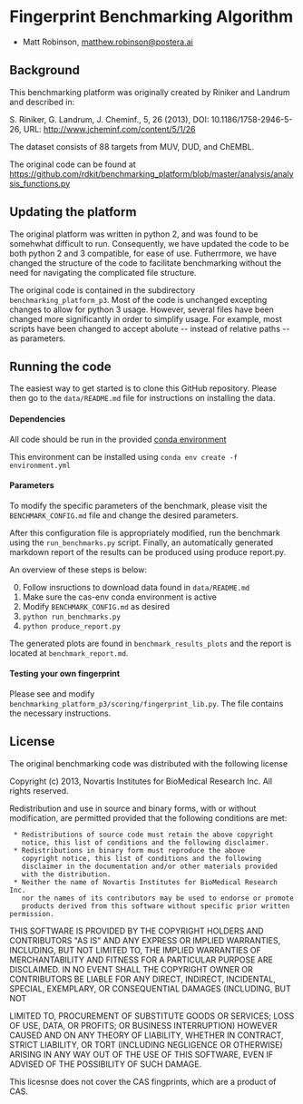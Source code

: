 # Fingerprint Benchmarking Algorithm
- Matt Robinson, matthew.robinson@postera.ai

## Background ##

This benchmarking platform was originally created by Riniker and Landrum and described in:

S. Riniker, G. Landrum, J. Cheminf., 5, 26 (2013),
DOI: 10.1186/1758-2946-5-26,
URL: http://www.jcheminf.com/content/5/1/26

The dataset consists of 88 targets from MUV, DUD, and ChEMBL. 

The original code can be found at https://github.com/rdkit/benchmarking_platform/blob/master/analysis/analysis_functions.py

## Updating the platform ##

The original platform was written in python 2, and was found to be somehwhat difficult to run. Consequently, we have updated the code to be both python 2 and 3 compatible, for ease of use. Futherrmore, we have changed the structure of the code to facilitate benchmarking without the need for navigating the complicated file structure. 

The original code is contained in the subdirectory `benchmarking_platform_p3`. Most of the code is unchanged excepting changes to allow for python 3 usage. However, several files have been changed more significantly in order to simplify usage. For example, most scripts have been changed to accept abolute -- instead of relative paths -- as parameters.

## Running the code

The easiest way to get started is to clone this GitHub repository. Please then go to the `data/README.md` file for instructions on installing the data.

#### Dependencies
All code should be run in the provided [conda environment](https://docs.conda.io/projects/conda/en/latest/index.html)

This environment can be installed using 
`conda env create -f environment.yml`

#### Parameters
To modify the specific parameters of the benchmark, please visit the `BENCHMARK_CONFIG.md` file and change the desired parameters.

After this configuration file is appropriately modified, run the benchmark using the `run_benchmarks.py` script. Finally, an automatically generated markdown report of the results can be produced using produce report.py.

An overview of these steps is below:

0. Follow insructions to download data found in `data/README.md`
1. Make sure the cas-env conda environment is active
2. Modify `BENCHMARK_CONFIG.md` as desired
3. `python run_benchmarks.py`
4. `python produce_report.py`

The generated plots are found in `benchmark_results_plots` and the report is located at `benchmark_report.md`.

#### Testing your own fingerprint

Please see and modify `benchmarking_platform_p3/scoring/fingerprint_lib.py`. The file contains the necessary instructions.

## License

The original benchmarking code was distributed with the following license

Copyright (c) 2013, Novartis Institutes for BioMedical Research Inc.
All rights reserved.

Redistribution and use in source and binary forms, with or without
modification, are permitted provided that the following conditions are
met: 

     * Redistributions of source code must retain the above copyright 
       notice, this list of conditions and the following disclaimer.
     * Redistributions in binary form must reproduce the above
       copyright notice, this list of conditions and the following 
       disclaimer in the documentation and/or other materials provided 
       with the distribution.
     * Neither the name of Novartis Institutes for BioMedical Research Inc. 
       nor the names of its contributors may be used to endorse or promote 
       products derived from this software without specific prior written permission.

THIS SOFTWARE IS PROVIDED BY THE COPYRIGHT HOLDERS AND CONTRIBUTORS "AS IS" AND ANY EXPRESS OR IMPLIED WARRANTIES, INCLUDING, BUT NOT
LIMITED TO, THE IMPLIED WARRANTIES OF MERCHANTABILITY AND FITNESS FOR
A PARTICULAR PURPOSE ARE DISCLAIMED. IN NO EVENT SHALL THE COPYRIGHT
OWNER OR CONTRIBUTORS BE LIABLE FOR ANY DIRECT, INDIRECT, INCIDENTAL,
SPECIAL, EXEMPLARY, OR CONSEQUENTIAL DAMAGES (INCLUDING, BUT NOT

LIMITED TO, PROCUREMENT OF SUBSTITUTE GOODS OR SERVICES; LOSS OF USE,
DATA, OR PROFITS; OR BUSINESS INTERRUPTION) HOWEVER CAUSED AND ON ANY
THEORY OF LIABILITY, WHETHER IN CONTRACT, STRICT LIABILITY, OR TORT
(INCLUDING NEGLIGENCE OR OTHERWISE) ARISING IN ANY WAY OUT OF THE USE
OF THIS SOFTWARE, EVEN IF ADVISED OF THE POSSIBILITY OF SUCH DAMAGE.

This licesnse does not cover the CAS fingprints, which are a product of CAS.

